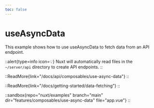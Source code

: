 ```yaml
---
toc: false
---
```


# useAsyncData

This example shows how to use useAsyncData to fetch data from an API endpoint.

::alert{type=info icon=💡}
Nuxt will automatically read files in the `~/server/api` directory to create API endpoints.
::

::ReadMore{link="/docs/api/composables/use-async-data"}
::

::ReadMore{link="/docs/getting-started/data-fetching"}
::

::sandbox{repo="nuxt/examples" branch="main" dir="features/composables/use-async-data" file="app.vue"}
::
